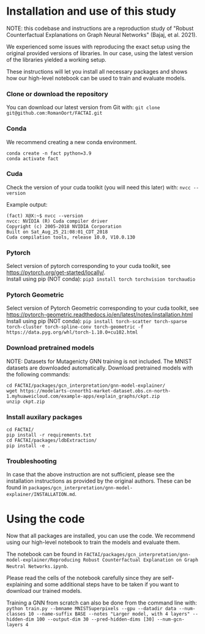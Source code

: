 # Installation and use of this study
NOTE: this codebase and instructions are a reproduction study of "Robust Counterfactual Explanations on Graph Neural Networks" (Bajaj, et al. 2021).

We experienced some issues with reproducing the exact setup using the original provided versions of libraries. 
In our case, using the latest version of the libraries yielded a working setup.

These instructions will let you install all necessary packages and shows how our high-level notebook can be used to train and evaluate models.

### Clone or download the repository
You can download our latest version from Git with:
`git clone git@github.com:RomanOort/FACTAI.git`

### Conda
We recommend creating a new conda environment.
```
conda create -n fact python=3.9
conda activate fact
```

### Cuda 
Check the version of your cuda toolkit (you will need this later) with:
`nvcc --version`

Example output:
```
(fact) X@X:~$ nvcc --version
nvcc: NVIDIA (R) Cuda compiler driver
Copyright (c) 2005-2018 NVIDIA Corporation
Built on Sat_Aug_25_21:08:01_CDT_2018
Cuda compilation tools, release 10.0, V10.0.130
```

### Pytorch
Select version of pytorch corresponding to your cuda toolkit, see https://pytorch.org/get-started/locally/. \
Install using pip (NOT conda):
`pip3 install torch torchvision torchaudio`

### Pytorch Geometric
Select version of Pytorch Geometric corresponding to your cuda toolkit, see https://pytorch-geometric.readthedocs.io/en/latest/notes/installation.html  
Install using pip (NOT conda):
`pip install torch-scatter torch-sparse torch-cluster torch-spline-conv torch-geometric -f https://data.pyg.org/whl/torch-1.10.0+cu102.html`


### Download pretrained models
NOTE: Datasets for Mutagenicty GNN training is not included. The MNIST datasets are downloaded automatically.
Download pretrained models with the following commands:
```
cd FACTAI/packages/gcn_interpretation/gnn-model-explainer/
wget https://modelarts-cnnorth1-market-dataset.obs.cn-north-1.myhuaweicloud.com/example-apps/explain_graphs/ckpt.zip
unzip ckpt.zip
```

### Install auxilary packages
```
cd FACTAI/
pip install -r requirements.txt
cd FACTAI/packages/ldbExtraction/
pip install -e .
```

### Troubleshooting
In case that the above instruction are not sufficient, please see the installation instructions as provided by the original authors.
These can be found in `packages/gcn_interpretation/gnn-model-explainer/INSTALLATION.md`. 

# Using the code
Now that all packages are installed, you can use the code.
We recommend using our high-level notebook to train the models and evaluate them.

The notebook can be found in `FACTAI/packages/gcn_interpretation/gnn-model-explainer/Reproducing Robust Counterfactual Explanation on Graph Neutral Networks.ipynb`.

Please read the cells of the notebook carefully since they are self-explaining and some additional steps have to be taken if you want to download our trained models.

Training a GNN from scratch can also be done from the command line with:
`python train.py --bmname MNISTSuperpixels --gpu --datadir data --num-classes 10 --name-suffix BASE --notes "Larger model, with 4 layers" --hidden-dim 100 --output-dim 30 --pred-hidden-dims [30] --num-gcn-layers 4`



